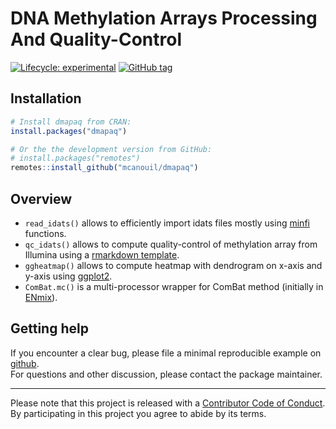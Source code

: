 
<!-- README.md is generated from README.Rmd. Please edit that file -->

# DNA Methylation Arrays Processing And Quality-Control <!--<img src="man/figures/dmapaq.png" align="right" width="120" />-->

<!-- badges: start -->

[![Lifecycle:
experimental](https://img.shields.io/badge/lifecycle-experimental-orange.svg)](https://www.tidyverse.org/lifecycle/#experimental)
[![GitHub
tag](https://img.shields.io/github/tag/mcanouil/dmapaq.svg?label=latest%20tag&include_prereleases)](https://github.com/mcanouil/dmapaq)
<!-- badges: end -->

## Installation

``` r
# Install dmapaq from CRAN:
install.packages("dmapaq")

# Or the the development version from GitHub:
# install.packages("remotes")
remotes::install_github("mcanouil/dmapaq")
```

## Overview

  - `read_idats()` allows to efficiently import idats files mostly using
    [minfi](https://bioconductor.org/packages/minfi/) functions.
  - `qc_idats()` allows to compute quality-control of methylation array
    from Illumina using a [rmarkdown
    template](inst/rmarkdown/templates/qc_idats/skeleton/skeleton.Rmd).
  - `ggheatmap()` allows to compute heatmap with dendrogram on x-axis
    and y-axis using [ggplot2](https://ggplot2.tidyverse.org/).
  - `ComBat.mc()` is a multi-processor wrapper for ComBat method
    (initially in [ENmix](https://bioconductor.org/packages/ENmix/)).

## Getting help

If you encounter a clear bug, please file a minimal reproducible example
on [github](https://github.com/omicsr/dmapaq/issues).  
For questions and other discussion, please contact the package
maintainer.

-----

Please note that this project is released with a [Contributor Code of
Conduct](.github/CODE_OF_CONDUCT.md).  
By participating in this project you agree to abide by its terms.
